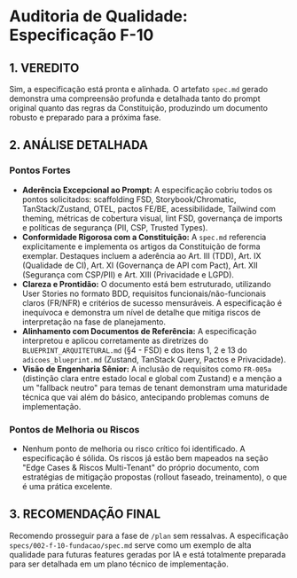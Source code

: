 # Auditoria de Qualidade: Especificação F-10

## 1. VEREDITO

Sim, a especificação está pronta e alinhada. O artefato `spec.md` gerado demonstra uma compreensão profunda e detalhada tanto do prompt original quanto das regras da Constituição, produzindo um documento robusto e preparado para a próxima fase.

## 2. ANÁLISE DETALHADA

### Pontos Fortes

*   **Aderência Excepcional ao Prompt:** A especificação cobriu todos os pontos solicitados: scaffolding FSD, Storybook/Chromatic, TanStack/Zustand, OTEL, pactos FE/BE, acessibilidade, Tailwind com theming, métricas de cobertura visual, lint FSD, governança de imports e políticas de segurança (PII, CSP, Trusted Types).
*   **Conformidade Rigorosa com a Constituição:** A `spec.md` referencia explicitamente e implementa os artigos da Constituição de forma exemplar. Destaques incluem a aderência ao Art. III (TDD), Art. IX (Qualidade de CI), Art. XI (Governança de API com Pact), Art. XII (Segurança com CSP/PII) e Art. XIII (Privacidade e LGPD).
*   **Clareza e Prontidão:** O documento está bem estruturado, utilizando User Stories no formato BDD, requisitos funcionais/não-funcionais claros (FR/NFR) e critérios de sucesso mensuráveis. A especificação é inequívoca e demonstra um nível de detalhe que mitiga riscos de interpretação na fase de planejamento.
*   **Alinhamento com Documentos de Referência:** A especificação interpretou e aplicou corretamente as diretrizes do `BLUEPRINT_ARQUITETURAL.md` (§4 - FSD) e dos itens 1, 2 e 13 do `adicoes_blueprint.md` (Zustand, TanStack Query, Pactos e Privacidade).
*   **Visão de Engenharia Sênior:** A inclusão de requisitos como `FR-005a` (distinção clara entre estado local e global com Zustand) e a menção a um "fallback neutro" para temas de tenant demonstram uma maturidade técnica que vai além do básico, antecipando problemas comuns de implementação.

### Pontos de Melhoria ou Riscos

*   Nenhum ponto de melhoria ou risco crítico foi identificado. A especificação é sólida. Os riscos já estão bem mapeados na seção "Edge Cases & Riscos Multi-Tenant" do próprio documento, com estratégias de mitigação propostas (rollout faseado, treinamento), o que é uma prática excelente.

## 3. RECOMENDAÇÃO FINAL

Recomendo prosseguir para a fase de `/plan` sem ressalvas. A especificação `specs/002-f-10-fundacao/spec.md` serve como um exemplo de alta qualidade para futuras features geradas por IA e está totalmente preparada para ser detalhada em um plano técnico de implementação.